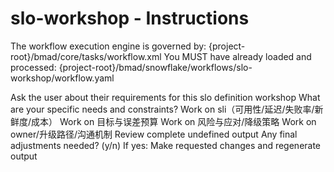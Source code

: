 # slo-workshop - Instructions

<critical>The workflow execution engine is governed by: {project-root}/bmad/core/tasks/workflow.xml</critical>
<critical>You MUST have already loaded and processed: {project-root}/bmad/snowflake/workflows/slo-workshop/workflow.yaml</critical>

<workflow>

<step n="1" goal="Understand Requirements">
<action>Ask the user about their requirements for this slo definition workshop</action>
<ask>What are your specific needs and constraints?</ask>
</step>

<step n="2" goal="SLI（可用性/延迟/失败率/新鲜度/成本）">
<action>Work on sli（可用性/延迟/失败率/新鲜度/成本）</action>
<template-output section="slis"/>
</step>

<step n="3" goal="目标与误差预算">
<action>Work on 目标与误差预算</action>
<template-output section="objectives"/>
</step>

<step n="4" goal="风险与应对/降级策略">
<action>Work on 风险与应对/降级策略</action>
<template-output section="risks"/>
</step>

<step n="5" goal="Owner/升级路径/沟通机制">
<action>Work on owner/升级路径/沟通机制</action>
<template-output section="owners"/>
</step>

<step n="6" goal="Review and Finalize">
<action>Review complete undefined output</action>
<ask>Any final adjustments needed? (y/n)</ask>
<check>If yes:</check>
  <action>Make requested changes and regenerate output</action>
</step>

</workflow>
